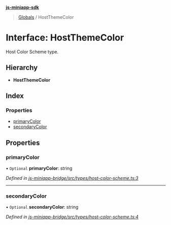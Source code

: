 **[js-miniapp-sdk](../README.md)**

> [Globals](../README.md) / HostThemeColor

# Interface: HostThemeColor

Host Color Scheme type.

## Hierarchy

* **HostThemeColor**

## Index

### Properties

* [primaryColor](hostthemecolor.md#primarycolor)
* [secondaryColor](hostthemecolor.md#secondarycolor)

## Properties

### primaryColor

• `Optional` **primaryColor**: string

*Defined in [js-miniapp-bridge/src/types/host-color-scheme.ts:3](https://github.com/rakutentech/js-miniapp/blob/00ebd5b/js-miniapp-bridge/src/types/host-color-scheme.ts#L3)*

___

### secondaryColor

• `Optional` **secondaryColor**: string

*Defined in [js-miniapp-bridge/src/types/host-color-scheme.ts:4](https://github.com/rakutentech/js-miniapp/blob/00ebd5b/js-miniapp-bridge/src/types/host-color-scheme.ts#L4)*
